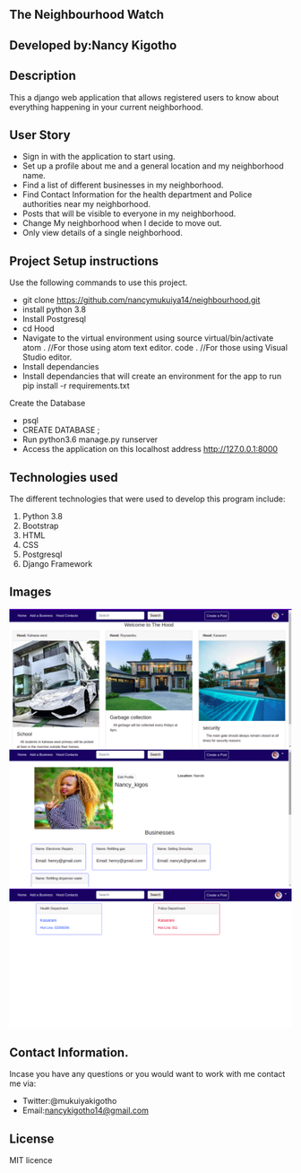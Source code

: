## The Neighbourhood Watch
## Developed by:Nancy Kigotho
## Description
This a django web application that allows registered users to know about everything happening in your current neighborhood.

## User Story
* Sign in with the application to start using.
* Set up a profile about me and a general location and my neighborhood name.
* Find a list of different businesses in my neighborhood.
* Find Contact Information for the health department and Police authorities near my neighborhood.
* Posts that will be visible to everyone in my neighborhood.
* Change My neighborhood when I decide to move out.
* Only view details of a single neighborhood.

## Project Setup instructions
Use the following commands to use this project.

* git clone https://github.com/nancymukuiya14/neighbourhood.git
* install python 3.8
* Install Postgresql
* cd Hood
* Navigate to the virtual environment using source virtual/bin/activate
atom . //For those using atom text editor.
code . //For those using Visual Studio editor.
* Install dependancies
* Install dependancies that will create an environment for the app to run pip install -r requirements.txt

Create the Database
* psql
* CREATE DATABASE <preferred name>;
* Run python3.6 manage.py runserver
* Access the application on this localhost address http://127.0.0.1:8000

## Technologies used
The different technologies that were used to develop this program include:

1. Python 3.8 
2. Bootstrap
3. HTML
4. CSS
5. Postgresql
7. Django Framework

## Images
![alt text](screenshots/hood1.png)
![alt text](screenshots/hood2.png)
![alt text](screenshots/hood3.png)

## Contact Information.
Incase you have any questions or you would want to work with me contact me via:
* Twitter:@mukuiyakigotho
* Email:nancykigotho14@gmail.com
## License
MIT licence


